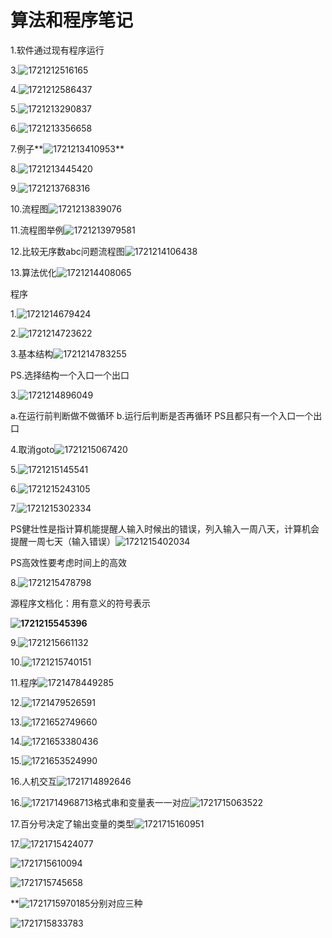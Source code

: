 # 算法和程序笔记

1.软件通过现有程序运行

3.![1721212516165](images/notes/1721212516165.png)

4.![1721212586437](images/notes/1721212586437.png)

5.![1721213290837](images/notes/1721213290837.png)

6.![1721213356658](images/notes/1721213356658.png)

7.例子**![1721213410953](images/notes/1721213410953.png)**

8.![1721213445420](images/notes/1721213445420.png)

9.![1721213768316](images/notes/1721213768316.png)

10.流程图![1721213839076](images/notes/1721213839076.png)

11.流程图举例![1721213979581](images/notes/1721213979581.png)

12.比较无序数abc问题流程图![1721214106438](images/notes/1721214106438.png)

13.算法优化![1721214408065](images/notes/1721214408065.png)

程序

1.![1721214679424](images/notes/1721214679424.png)

2.![1721214723622](images/notes/1721214723622.png)

3.基本结构![1721214783255](images/notes/1721214783255.png)

PS.选择结构一个入口一个出口

3.![1721214896049](images/notes/1721214896049.png)

a.在运行前判断做不做循环    b.运行后判断是否再循环   PS且都只有一个入口一个出口

4.取消goto![1721215067420](images/notes/1721215067420.png)

5.![1721215145541](images/notes/1721215145541.png)

6.![1721215243105](images/notes/1721215243105.png)

7.![1721215302334](images/notes/1721215302334.png)

PS健壮性是指计算机能提醒人输入时候出的错误，列入输入一周八天，计算机会提醒一周七天（输入错误）![1721215402034](images/notes/1721215402034.png)

PS高效性要考虑时间上的高效

8.![1721215478798](images/notes/1721215478798.png)

源程序文档化：用有意义的符号表示

**![1721215545396](images/notes/1721215545396.png)**

9.![1721215661132](images/notes/1721215661132.png)

10.![1721215740151](images/notes/1721215740151.png)

11.程序![1721478449285](images/notes/1721478449285.png)

12.![1721479526591](images/notes/1721479526591.png)

13.![1721652749660](images/notes/1721652749660.png)

14.![1721653380436](images/notes/1721653380436.png)

15.![1721653524990](images/notes/1721653524990.png)

16.人机交互![1721714892646](images/notes/1721714892646.png)

16.![1721714968713](images/notes/1721714968713.png)格式串和变量表一一对应![1721715063522](images/notes/1721715063522.png)

17.百分号决定了输出变量的类型![1721715160951](images/notes/1721715160951.png)

17.![1721715424077](images/notes/1721715424077.png)

![1721715610094](images/notes/1721715610094.png)

![1721715745658](images/notes/1721715745658.png)

**![1721715970185](images/notes/1721715970185.png)分别对应三种

![1721715833783](images/notes/1721715833783.png)
